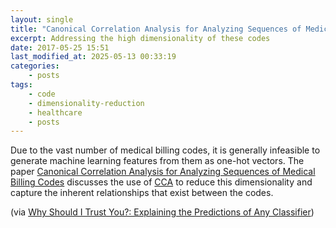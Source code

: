 ```yaml
---
layout: single
title: "Canonical Correlation Analysis for Analyzing Sequences of Medical Billing Codes"
excerpt: Addressing the high dimensionality of these codes
date: 2017-05-25 15:51
last_modified_at: 2025-05-13 00:33:19
categories:
    - posts
tags:
    - code
    - dimensionality-reduction
    - healthcare
    - posts
---
```


Due to the vast number of medical billing codes, it is generally infeasible to
generate machine learning features from them as one-hot vectors.
The paper
[Canonical Correlation Analysis for Analyzing Sequences of Medical Billing Codes](https://arxiv.org/abs/1612.00516)
discusses the use of
[CCA](https://en.wikipedia.org/wiki/Canonical_correlation)
to reduce this dimensionality and capture the inherent relationships that exist between the codes.

(via [Why Should I Trust You?: Explaining the Predictions of Any Classifier](https://arxiv.org/abs/1602.04938))
